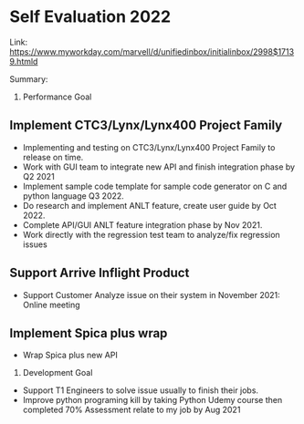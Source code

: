 # Self Evaluation 2022

Link:
https://www.myworkday.com/marvell/d/unifiedinbox/initialinbox/2998$17139.htmld

Summary:
1. Performance Goal

## Implement CTC3/Lynx/Lynx400 Project Family
- Implementing and testing on CTC3/Lynx/Lynx400 Project Family to release on time.
- Work with GUI team to integrate new API and finish integration phase by Q2 2021
- Implement sample code template for sample code generator on C and python language Q3 2022.
- Do research and implement ANLT feature, create user guide by Oct 2022.
- Complete API/GUI ANLT feature integration phase by Nov 2021.
- Work directly with the regression test team to analyze/fix regression issues


## Support Arrive Inflight Product
- Support Customer Analyze issue on their system in November 2021: Online meeting 

## Implement Spica plus wrap
- Wrap Spica plus new API 


1. Development Goal
- Support T1 Engineers to solve issue usually to finish their jobs.
- Improve python programing kill by taking Python Udemy course then completed 70% Assessment relate to my job by Aug 2021


